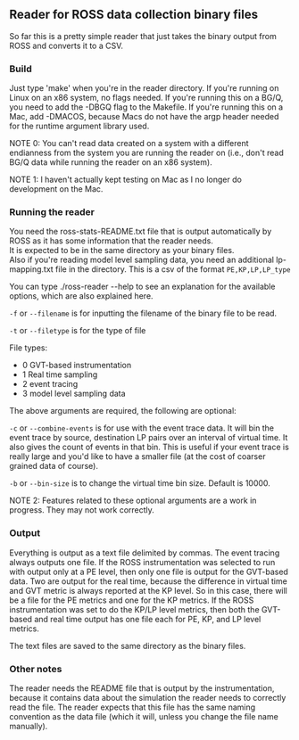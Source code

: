 ## Reader for ROSS data collection binary files

So far this is a pretty simple reader that just takes the binary output from 
ROSS and converts it to a CSV.

### Build

Just type 'make' when you're in the reader directory. 
If you're running on Linux on an x86 system, no flags needed.
If you're running this on a BG/Q, you need to add the -DBGQ flag to the Makefile.
If you're running this on a Mac, add -DMACOS, because Macs do not have the argp header needed for 
the runtime argument library used.

NOTE 0: You can't read data created on a system with a different endianness
from the system you are running the reader on (i.e., don't read BG/Q data while
running the reader on an x86 system).

NOTE 1: I haven't actually kept testing on Mac as I no longer do development on the Mac.


### Running the reader

You need the ross-stats-README.txt file that is output
automatically by ROSS as it has some information that the reader needs.  
It is expected to be in the same directory as your binary files.  
Also if you're reading model level sampling data, you need an additional lp-mapping.txt file in the directory.
This is a csv of the format `PE,KP,LP,LP_type`

You can type ./ross-reader --help to see an explanation for the available 
options, which are also explained here.

`-f` or `--filename` is for inputting the filename of the binary file to be read.

`-t` or `--filetype` is for the type of file

File types:
- 0 GVT-based instrumentation
- 1 Real time sampling
- 2 event tracing
- 3 model level sampling data

The above arguments are required, the following are optional:

`-c` or `--combine-events` is for use with the event trace data.  It will bin the event trace by
source, destination LP pairs  over an interval of virtual time.  It also gives the count of events
in that bin. This is useful if your event trace is really large and you'd like to have a smaller file
(at the cost of coarser grained data of course).

`-b` or `--bin-size` is to change the virtual time bin size.  Default is 10000.

NOTE 2: Features related to these optional arguments are a work in progress.  They may not work correctly.

### Output
Everything is output as a text file delimited by commas. The event tracing always outputs one file.
If the ROSS instrumentation was selected to run with output only at a
PE level, then only one file is output for the GVT-based data.  Two are output for the real time, because
the difference in virtual time and GVT metric is always reported at the KP level.  So in this case, there will be a file
for the PE metrics and one for the KP metrics.  If the ROSS instrumentation was set to do the KP/LP level metrics,
then both the GVT-based and real time output has one file each for PE, KP, and LP level metrics.  

The text files are saved to the same directory as the binary files.

### Other notes
The reader needs the README file that is output by the instrumentation, because it contains data about the simulation the
reader needs to correctly read the file.
The reader expects that this file has the same naming convention as the data file (which it will, unless you change
the file name manually).  
